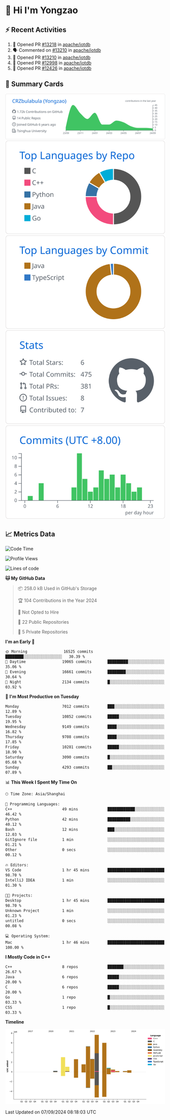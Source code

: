 # 👋 Hi I'm Yongzao

## ⚡ Recent Activities
<!--START_SECTION:activity-->
1. 💪 Opened PR [#13218](https://github.com/apache/iotdb/pull/13218) in [apache/iotdb](https://github.com/apache/iotdb)
2. 🗣 Commented on [#13210](https://github.com/apache/iotdb/pull/13210#issuecomment-2294850976) in [apache/iotdb](https://github.com/apache/iotdb)
3. 💪 Opened PR [#13210](https://github.com/apache/iotdb/pull/13210) in [apache/iotdb](https://github.com/apache/iotdb)
4. 💪 Opened PR [#12998](https://github.com/apache/iotdb/pull/12998) in [apache/iotdb](https://github.com/apache/iotdb)
5. 💪 Opened PR [#12426](https://github.com/apache/iotdb/pull/12426) in [apache/iotdb](https://github.com/apache/iotdb)
<!--END_SECTION:activity-->

## 🎑 Summary Cards

[![](https://raw.githubusercontent.com/CRZbulabula/CRZbulabula/main/profile-summary-card-output/github/0-profile-details.svg)](https://github.com/vn7n24fzkq/github-profile-summary-cards)
[![](https://raw.githubusercontent.com/CRZbulabula/CRZbulabula/main/profile-summary-card-output/github/1-repos-per-language.svg)](https://github.com/vn7n24fzkq/github-profile-summary-cards) [![](https://raw.githubusercontent.com/CRZbulabula/CRZbulabula/main/profile-summary-card-output/github/2-most-commit-language.svg)](https://github.com/vn7n24fzkq/github-profile-summary-cards)
[![](https://raw.githubusercontent.com/CRZbulabula/CRZbulabula/main/profile-summary-card-output/github/3-stats.svg)](https://github.com/vn7n24fzkq/github-profile-summary-cards) [![](https://raw.githubusercontent.com/CRZbulabula/CRZbulabula/main/profile-summary-card-output/github/4-productive-time.svg)](https://github.com/vn7n24fzkq/github-profile-summary-cards)

## 📈 Metrics Data

<!--START_SECTION:waka-->
![Code Time](http://img.shields.io/badge/Code%20Time-678%20hrs%2045%20mins-blue)

![Profile Views](http://img.shields.io/badge/Profile%20Views-25-blue)

![Lines of code](https://img.shields.io/badge/From%20Hello%20World%20I%27ve%20Written-31.7%20million%20lines%20of%20code-blue)

**🐱 My GitHub Data** 

> 📦 258.0 kB Used in GitHub's Storage 
 > 
> 🏆 104 Contributions in the Year 2024
 > 
> 🚫 Not Opted to Hire
 > 
> 📜 22 Public Repositories 
 > 
> 🔑 5 Private Repositories 
 > 
**I'm an Early 🐤** 

```text
🌞 Morning                16525 commits       ████████░░░░░░░░░░░░░░░░░   30.39 % 
🌆 Daytime                19065 commits       █████████░░░░░░░░░░░░░░░░   35.06 % 
🌃 Evening                16661 commits       ████████░░░░░░░░░░░░░░░░░   30.64 % 
🌙 Night                  2134 commits        █░░░░░░░░░░░░░░░░░░░░░░░░   03.92 % 
```
📅 **I'm Most Productive on Tuesday** 

```text
Monday                   7012 commits        ███░░░░░░░░░░░░░░░░░░░░░░   12.89 % 
Tuesday                  10852 commits       █████░░░░░░░░░░░░░░░░░░░░   19.95 % 
Wednesday                9149 commits        ████░░░░░░░░░░░░░░░░░░░░░   16.82 % 
Thursday                 9708 commits        ████░░░░░░░░░░░░░░░░░░░░░   17.85 % 
Friday                   10281 commits       █████░░░░░░░░░░░░░░░░░░░░   18.90 % 
Saturday                 3090 commits        █░░░░░░░░░░░░░░░░░░░░░░░░   05.68 % 
Sunday                   4293 commits        ██░░░░░░░░░░░░░░░░░░░░░░░   07.89 % 
```


📊 **This Week I Spent My Time On** 

```text
🕑︎ Time Zone: Asia/Shanghai

💬 Programming Languages: 
C++                      49 mins             ████████████░░░░░░░░░░░░░   46.42 % 
Python                   42 mins             ██████████░░░░░░░░░░░░░░░   40.12 % 
Bash                     12 mins             ███░░░░░░░░░░░░░░░░░░░░░░   12.03 % 
GitIgnore file           1 min               ░░░░░░░░░░░░░░░░░░░░░░░░░   01.21 % 
Other                    0 secs              ░░░░░░░░░░░░░░░░░░░░░░░░░   00.12 % 

🔥 Editors: 
VS Code                  1 hr 45 mins        █████████████████████████   98.70 % 
IntelliJ IDEA            1 min               ░░░░░░░░░░░░░░░░░░░░░░░░░   01.30 % 

🐱‍💻 Projects: 
Desktop                  1 hr 45 mins        █████████████████████████   98.70 % 
Unknown Project          1 min               ░░░░░░░░░░░░░░░░░░░░░░░░░   01.23 % 
untitled                 0 secs              ░░░░░░░░░░░░░░░░░░░░░░░░░   00.08 % 

💻 Operating System: 
Mac                      1 hr 46 mins        █████████████████████████   100.00 % 
```

**I Mostly Code in C++** 

```text
C++                      8 repos             ███████░░░░░░░░░░░░░░░░░░   26.67 % 
Java                     6 repos             █████░░░░░░░░░░░░░░░░░░░░   20.00 % 
C                        6 repos             █████░░░░░░░░░░░░░░░░░░░░   20.00 % 
Go                       1 repo              █░░░░░░░░░░░░░░░░░░░░░░░░   03.33 % 
CSS                      1 repo              █░░░░░░░░░░░░░░░░░░░░░░░░   03.33 % 
```



**Timeline**

![Lines of Code chart](https://raw.githubusercontent.com/CRZbulabula/CRZbulabula/main/assets/bar_graph.png)


 Last Updated on 07/09/2024 08:18:03 UTC
<!--END_SECTION:waka-->

